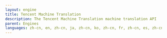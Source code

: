 ```yaml
---
layout: engine
title: Tencent Machine Translation
description: The Tencent Machine Translation machine translation API
parent: Engines
languages: zh-cn, en, zh-cn, ja, zh-cn, ko, zh-cn, fr, zh-cn, es, zh-cn, it, zh-cn, de, zh-cn, tr, zh-cn, ru, zh-cn, pt, zh-cn, vi, zh-cn, id, zh-cn, th, zh-cn, ms, zh-tw, en, zh-tw, ja, zh-tw, ko, zh-tw, fr, zh-tw, es, zh-tw, it, zh-tw, de, zh-tw, tr, zh-tw, ru, zh-tw, pt, zh-tw, vi, zh-tw, id, zh-tw, th, zh-tw, ms, en, zh, en, ja, en, ko, en, fr, en, es, en, it, en, de, en, tr, en, ru, en, pt, en, vi, en, id, en, th, en, ms, en, ar, en, hi, ja, zh, ja, en, ja, ko, ko, zh, ko, en, ko, ja, fr, zh, fr, en, fr, es, fr, it, fr, de, fr, tr, fr, ru, fr, pt, es, zh, es, en, es, fr, es, it, es, de, es, tr, es, ru, es, pt, it, zh, it, en, it, fr, it, es, it, de, it, tr, it, ru, it, pt, de, zh, de, en, de, fr, de, es, de, it, de, tr, de, ru, de, pt, tr, zh, tr, en, tr, fr, tr, es, tr, it, tr, de, tr, ru, tr, pt, ru, zh, ru, en, ru, fr, ru, es, ru, it, ru, de, ru, tr, ru, pt, pt, zh, pt, en, pt, fr, pt, es, pt, it, pt, de, pt, tr, pt, ru, vi, zh, vi, en, id, zh, id, en, th, zh, th, en, ms, zh, ms, en, ar, en, hi, en
---
```

